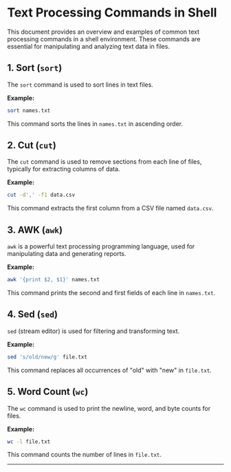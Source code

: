 # Text Processing Commands in Shell

This document provides an overview and examples of common text processing commands in a shell environment. These commands are essential for manipulating and analyzing text data in files.

## 1. Sort (`sort`)

The `sort` command is used to sort lines in text files.

**Example:**
```sh
sort names.txt
```
This command sorts the lines in `names.txt` in ascending order.

## 2. Cut (`cut`)

The `cut` command is used to remove sections from each line of files, typically for extracting columns of data.

**Example:**
```sh
cut -d',' -f1 data.csv
```
This command extracts the first column from a CSV file named `data.csv`.

## 3. AWK (`awk`)

`awk` is a powerful text processing programming language, used for manipulating data and generating reports.

**Example:**
```sh
awk '{print $2, $1}' names.txt
```
This command prints the second and first fields of each line in `names.txt`.

## 4. Sed (`sed`)

`sed` (stream editor) is used for filtering and transforming text.

**Example:**
```sh
sed 's/old/new/g' file.txt
```
This command replaces all occurrences of "old" with "new" in `file.txt`.

## 5. Word Count (`wc`)

The `wc` command is used to print the newline, word, and byte counts for files.

**Example:**
```sh
wc -l file.txt
```
This command counts the number of lines in `file.txt`.

---
